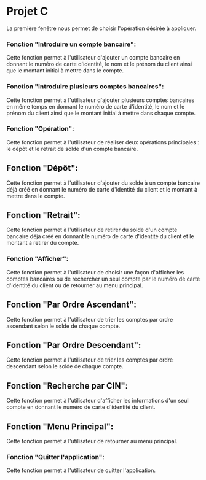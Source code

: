 # Projet C

La première fenêtre nous permet de choisir l'opération désirée à appliquer.

### Fonction "Introduire un compte bancaire":
Cette fonction permet à l'utilisateur d'ajouter un compte bancaire en donnant le numéro de carte d'identité, le nom et le prénom du client ainsi que le montant initial à mettre dans le compte.

### Fonction "Introduire plusieurs comptes bancaires":
Cette fonction permet à l'utilisateur d'ajouter plusieurs comptes bancaires en même temps en donnant le numéro de carte d'identité, le nom et le prénom du client ainsi que le montant initial à mettre dans chaque compte.

### Fonction "Opération":
Cette fonction permet à l'utilisateur de réaliser deux opérations principales : le dépôt et le retrait de solde d'un compte bancaire.

## Fonction "Dépôt":
Cette fonction permet à l'utilisateur d'ajouter du solde à un compte bancaire déjà créé en donnant le numéro de carte d'identité du client et le montant à mettre dans le compte.

## Fonction "Retrait":
Cette fonction permet à l'utilisateur de retirer du solde d'un compte bancaire déjà créé en donnant le numéro de carte d'identité du client et le montant à retirer du compte.

### Fonction "Afficher":
Cette fonction permet à l'utilisateur de choisir une façon d'afficher les comptes bancaires ou de rechercher un seul compte par le numéro de carte d'identité du client ou de retourner au menu principal.

## Fonction "Par Ordre Ascendant":
Cette fonction permet à l'utilisateur de trier les comptes par ordre ascendant selon le solde de chaque compte.

## Fonction "Par Ordre Descendant":
Cette fonction permet à l'utilisateur de trier les comptes par ordre descendant selon le solde de chaque compte.

## Fonction "Recherche par CIN":
Cette fonction permet à l'utilisateur d'afficher les informations d'un seul compte en donnant le numéro de carte d'identité du client.

## Fonction "Menu Principal":
Cette fonction permet à l'utilisateur de retourner au menu principal.

### Fonction "Quitter l'application":
Cette fonction permet à l'utilisateur de quitter l'application.

